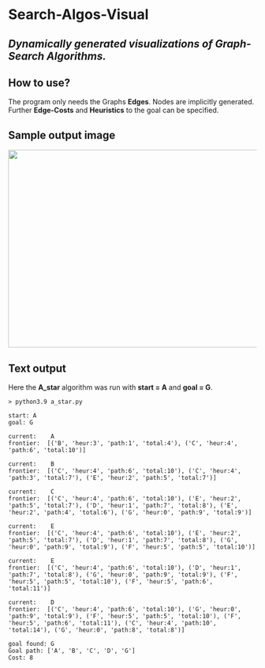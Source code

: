 # Search-Algos-Visual
## _Dynamically generated visualizations of Graph-Search Algorithms._

## How to use?
The program only needs the Graphs __Edges__. Nodes are implicitly generated.
Further __Edge-Costs__ and __Heuristics__ to the goal can be specified.

## Sample output image

<img src="https://github.com/till2/Search-Algos-Visual/blob/main/assets/a_star.png?raw=true" width="600" height="400"/>

## Text output
Here the __A_star__ algorithm was run with __start = A__ and __goal = G__.

```
> python3.9 a_star.py 

start: A
goal: G

current:    A
frontier:  [('B', 'heur:3', 'path:1', 'total:4'), ('C', 'heur:4', 'path:6', 'total:10')] 

current:    B
frontier:  [('C', 'heur:4', 'path:6', 'total:10'), ('C', 'heur:4', 'path:3', 'total:7'), ('E', 'heur:2', 'path:5', 'total:7')] 

current:    C
frontier:  [('C', 'heur:4', 'path:6', 'total:10'), ('E', 'heur:2', 'path:5', 'total:7'), ('D', 'heur:1', 'path:7', 'total:8'), ('E', 'heur:2', 'path:4', 'total:6'), ('G', 'heur:0', 'path:9', 'total:9')] 

current:    E
frontier:  [('C', 'heur:4', 'path:6', 'total:10'), ('E', 'heur:2', 'path:5', 'total:7'), ('D', 'heur:1', 'path:7', 'total:8'), ('G', 'heur:0', 'path:9', 'total:9'), ('F', 'heur:5', 'path:5', 'total:10')] 

current:    E
frontier:  [('C', 'heur:4', 'path:6', 'total:10'), ('D', 'heur:1', 'path:7', 'total:8'), ('G', 'heur:0', 'path:9', 'total:9'), ('F', 'heur:5', 'path:5', 'total:10'), ('F', 'heur:5', 'path:6', 'total:11')] 

current:    D
frontier:  [('C', 'heur:4', 'path:6', 'total:10'), ('G', 'heur:0', 'path:9', 'total:9'), ('F', 'heur:5', 'path:5', 'total:10'), ('F', 'heur:5', 'path:6', 'total:11'), ('C', 'heur:4', 'path:10', 'total:14'), ('G', 'heur:0', 'path:8', 'total:8')] 

goal found: G
Goal path: ['A', 'B', 'C', 'D', 'G']
Cost: 8
```
